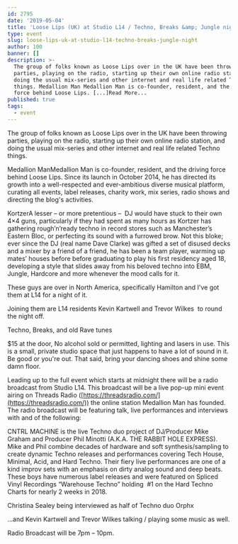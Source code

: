 ```yaml
---
id: 2795
date: '2019-05-04'
title: 'Loose Lips (UK) at Studio L14 / Techno, Breaks &amp; Jungle night - Loose Lips'
type: event
slug: loose-lips-uk-at-studio-l14-techno-breaks-jungle-night
author: 100
banner: []
description: >-
  The group of folks known as Loose Lips over in the UK have been throwing
  parties, playing on the radio, starting up their own online radio station, and
  doing the usual mix-series and other internet and real life related Techno
  things. Medallion Man Medallion Man is co-founder, resident, and the driving
  force behind Loose Lips. [...]Read More...
published: true
tags:
  - event
---
```

The group of folks known as Loose Lips over in the UK have been throwing parties, playing on the radio, starting up their own online radio station, and doing the usual mix-series and other internet and real life related Techno things.

Medallion ManMedallion Man is co-founder, resident, and the driving force behind Loose Lips. Since its launch in October 2014, he has directed its growth into a well-respected and ever-ambitious diverse musical platform, curating all events, label releases, charity work, mix series, radio shows and directing the blog's activities. 

KortzerA lesser – or more pretentious –  DJ would have stuck to their own 4×4 guns, particularly if they had spent as many hours as Kortzer has gathering rough’n’ready techno in record stores such as Manchester’s Eastern Bloc, or perfecting its sound with a furrowed brow. Not this bloke; ever since the DJ (real name Dave Clarke) was gifted a set of disused decks and a mixer by a friend of a friend, he has been a team player, warming up mates’ houses before before graduating to play his first residency aged 18, developing a style that slides away from his beloved techno into EBM, Jungle, Hardcore and more whenever the mood calls for it. 

These guys are over in North America, specifically Hamilton and I've got them at L14 for a night of it.

Joining them are L14 residents Kevin Kartwell and Trevor Wilkes  to round the night off.

Techno, Breaks, and old Rave tunes

$15 at the door, No alcohol sold or permitted, lighting and lasers in use. This is a small, private studio space that just happens to have a lot of sound in it. Be good or you're out. That said, bring your dancing shoes and shine some damn floor.

Leading up to the full event which starts at midnight there will be a radio broadcast from Studio L14. This broadcast will be a live pop-up mini event airing on Threads Radio ([](https://threadsradio.com/?fbclid=IwAR39iLpsk31jp_6b53Dkgc2QR20AB93u8W9fEtl2R7nZXx4amwPszcYP0jQ)[https://threadsradio.com/](https://threadsradio.com/)) the online station Medallion Man has founded. The radio broadcast will be featuring talk, live performances and interviews with and of the following:

CNTRL MACHINE is the live Techno duo project of DJ/Producer Mike Graham and Producer Phil Minotti (A.K.A. THE RABBIT HOLE EXPRESS). Mike and Phil combine decades of hardware and soft synthesis/sampling to create dynamic Techno releases and performances covering Tech House, Minimal, Acid, and Hard Techno. Their fiery live performances are one of a kind improv sets with an emphasis on dirty analog sound and deep beats. These boys have numerous label releases and were featured on Spliced Vinyl Recordings “Warehouse Techno” holding  #1 on the Hard Techno Charts for nearly 2 weeks in 2018.

Christina Sealey being interviewed as half of Techno duo Orphx

…and Kevin Kartwell and Trevor Wilkes talking / playing some music as well.

Radio Broadcast will be 7pm – 10pm.